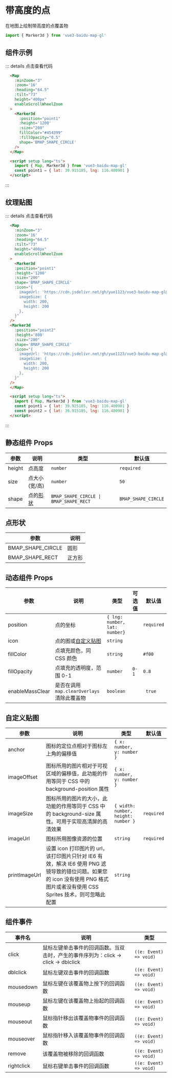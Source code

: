# 带高度的点
在地图上绘制带高度的点覆盖物

```ts
import { Marker3d } from 'vue3-baidu-map-gl'
```

<script setup lang="ts">
  const point1 = { lat: 39.925185, lng: 116.400901 }
  const point2 = { lat: 39.915185, lng: 116.400901 }
</script>

## 组件示例

<div>
<Map
  :minZoom="3"
  :zoom='16'
  :heading="64.5"
  :tilt="73"
  height="400px"
  enableScrollWheelZoom
>
  <Marker3d
    :position="point2" 
    :height='1200' 
    :size="200"
    fillColor="#454399"
    :fillOpacity="0.5"
    shape='BMAP_SHAPE_CIRCLE'
  />
</Map>
</div>

::: details 点击查看代码
```html
  <Map
    :minZoom="3"
    :zoom='16'
    :heading="64.5"
    :tilt="73"
    height="400px"
    enableScrollWheelZoom
  >
    <Marker3d
      :position="point1"
      :height='1200'
      :size="200"
      fillColor="#454399"
      :fillOpacity="0.5"
      shape='BMAP_SHAPE_CIRCLE'
    />
  </Map>

  <script setup lang="ts">
    import { Map, Marker3d } from 'vue3-baidu-map-gl'  
    const point1 = { lat: 39.915185, lng: 116.400901 } 
  </script>
```
:::


## 纹理贴图

<div>
<Map
  :minZoom="3"
  :zoom='16'
  :heading="64.5"
  :tilt="73"
  height="400px"
  enableScrollWheelZoom
>
  <Marker3d
    :position="point1"
    :height='1200'
    :size="200"
    shape='BMAP_SHAPE_CIRCLE'
    :icon="{
      imageUrl: 'https://cdn.jsdelivr.net/gh/yue1123/vue3-baidu-map-gl@0.0.21/docs/public/logo.png',
      imageSize: {
        width: 200,
        height: 200
      },
    }"
  />
  <Marker3d
    :position="point2"
    :height='800'
    :size="200"
    shape='BMAP_SHAPE_CIRCLE'
    :icon="{
      imageUrl: 'https://cdn.jsdelivr.net/gh/yue1123/vue3-baidu-map-gl@0.0.21/docs/public/logo.png',
      imageSize: {
        width: 200,
        height: 200
      },
    }"
  />
</Map>
</div>

::: details 点击查看代码
```html
  <Map
    :minZoom="3"
    :zoom='16'
    :heading="64.5"
    :tilt="73"
    height="400px"
    enableScrollWheelZoom
  >
    <Marker3d
    :position="point1"
    :height='1200'
    :size="200"
    shape='BMAP_SHAPE_CIRCLE'
    :icon="{
      imageUrl: 'https://cdn.jsdelivr.net/gh/yue1123/vue3-baidu-map-gl@0.0.21/docs/public/logo.png',
      imageSize: {
        width: 200,
        height: 200
      },
    }"
  />
  <Marker3d
    :position="point2"
    :height='800'
    :size="200"
    shape='BMAP_SHAPE_CIRCLE'
    :icon="{
      imageUrl: 'https://cdn.jsdelivr.net/gh/yue1123/vue3-baidu-map-gl@0.0.21/docs/public/logo.png',
      imageSize: {
        width: 200,
        height: 200
      },
    }"
  />
  </Map>

  <script setup lang="ts">
    import { Map, Marker3d } from 'vue3-baidu-map-gl'
    const point1 = { lat: 39.925185, lng: 116.400901 }
    const point2 = { lat: 39.915185, lng: 116.400901 }
  </script>
```
:::  

## 静态组件 Props

| 参数   | 说明                | 类型                                   | 默认值              |
| ------ | ------------------- | -------------------------------------- | ------------------- |
| height | 点高度              | `number`                               | `required`          |
| size   | 点大小(宽/高)       | `number`                               | `50`                |
| shape  | 点的[形状](#点形状) | `BMAP_SHAPE_CIRCLE \| BMAP_SHAPE_RECT` | `BMAP_SHAPE_CIRCLE` |

## 点形状
| 参数              | 说明   |
| ----------------- | ------ |
| BMAP_SHAPE_CIRCLE | 圆形   |
| BMAP_SHAPE_RECT   | 正方形 |
## 动态组件 Props  

| 参数            | 说明                                        | 类型                          | 可选值 | 默认值     |
| --------------- | ------------------------------------------- | ----------------------------- | ------ | ---------- |
| position        | 点的坐标                                | `{ lng: number, lat: number}` |        | `required` |
| icon            | 点的图或[自定义贴图](#自定义贴图)       | `string `                     |        |            |
| fillColor       | 点填充颜色，同 CSS 颜色                     | `string `                     |        | `#f00`     |
| fillOpacity     | 点填充的透明度，范围 0-1                    | `number `                     | `0-1`  | `0.8 `     |
| enableMassClear | 是否在调用 `map.clearOverlays` 清除此覆盖物 | `boolean`                     |        | ` true`    |

## 自定义贴图

| 参数          | 说明                                                                                                                                                                        | 类型                                | 默认值     |
| ------------- | --------------------------------------------------------------------------------------------------------------------------------------------------------------------------- | ----------------------------------- | ---------- |
| anchor        | 图标的定位点相对于图标左上角的偏移值                                                                                                                                        | `{ x: number, y: number }`          |            |
| imageOffset   | 图标所用的图片相对于可视区域的偏移值，此功能的作用等同于 CSS 中的 background-position 属性                                                                                  | `{ x: number, y: number }`          |            |
| imageSize     | 图标所用的图片的大小，此功能的作用等同于 CSS 中的 background-size 属性。可用于实现高清屏的高清效果                                                                          | `{ width: number, height: number }` | `required` |
| imageUrl      | 图标所用图像资源的位置                                                                                                                                                      | `string`                            | `required` |
| printImageUrl | 设置 icon 打印图片的 url，该打印图片只针对 IE6 有效，解决 IE6 使用 PNG 滤镜导致的错位问题。如果您的 icon 没有使用 PNG 格式图片或者没有使用 CSS Sprites 技术，则可忽略此配置 | `string `                           |            |

## 组件事件

| 事件名     | 说明                                                                               | 类型                   |
| ---------- | ---------------------------------------------------------------------------------- | ---------------------- |
| click      | 鼠标左键单击事件的回调函数。当双击时，产生的事件序列为：click -> click -> dblclick | `((e: Event) => void)` |
| dblclick   | 鼠标左键双击事件的回调函数                                                         | `((e: Event) => void)` |
| mousedown  | 鼠标左键在该覆盖物上按下的回调函数                                                 | `((e: Event) => void)` |
| mouseup    | 鼠标左键在该覆盖物上抬起的回调函数                                                 | `((e: Event) => void)` |
| mouseout   | 鼠标指针移出该覆盖物事件的回调函数                                                 | `((e: Event) => void)` |
| mouseover  | 鼠标指针移入该覆盖物事件的回调函数                                                 | `((e: Event) => void)` |
| remove     | 该覆盖物被移除的回调函数                                                           | `((e: Event) => void)` |
| rightclick | 鼠标右键单击事件的回调函数                                                         | `((e: Event) => void)` |
